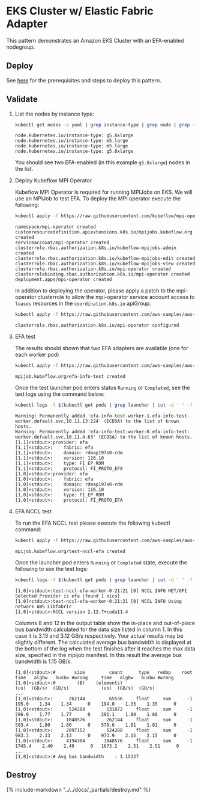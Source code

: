 # EKS Cluster w/ Elastic Fabric Adapter

This pattern demonstrates an Amazon EKS Cluster with an EFA-enabled nodegroup.

## Deploy

See [here](https://aws-ia.github.io/terraform-aws-eks-blueprints/main/getting-started/#prerequisites) for the prerequisites and steps to deploy this pattern.

## Validate

1. List the nodes by instance type:

    ```sh
    kubectl get nodes -o yaml | grep instance-type | grep node | grep -v f:
    ```

    ```text
    node.kubernetes.io/instance-type: g5.8xlarge
    node.kubernetes.io/instance-type: m5.large
    node.kubernetes.io/instance-type: m5.large
    node.kubernetes.io/instance-type: g5.8xlarge
    ```

    You should see two EFA-enabled (in this example `g5.8xlarge`) nodes in the list.

2. Deploy Kubeflow MPI Operator

    Kubeflow MPI Operator is required for running MPIJobs on EKS. We will use an MPIJob to test EFA.
    To deploy the MPI operator execute the following:

    ```sh
    kubectl apply -f https://raw.githubusercontent.com/kubeflow/mpi-operator/v0.3.0/deploy/v2beta1/mpi-operator.yaml
    ```

    ```text
    namespace/mpi-operator created
    customresourcedefinition.apiextensions.k8s.io/mpijobs.kubeflow.org created
    serviceaccount/mpi-operator created
    clusterrole.rbac.authorization.k8s.io/kubeflow-mpijobs-admin created
    clusterrole.rbac.authorization.k8s.io/kubeflow-mpijobs-edit created
    clusterrole.rbac.authorization.k8s.io/kubeflow-mpijobs-view created
    clusterrole.rbac.authorization.k8s.io/mpi-operator created
    clusterrolebinding.rbac.authorization.k8s.io/mpi-operator created
    deployment.apps/mpi-operator created
    ```

    In addition to deploying the operator, please apply a patch to the mpi-operator clusterrole
    to allow the mpi-operator service account access to `leases` resources in the `coordination.k8s.io` apiGroup.

    ```sh
    kubectl apply -f https://raw.githubusercontent.com/aws-samples/aws-do-eks/main/Container-Root/eks/deployment/kubeflow/mpi-operator/clusterrole-mpi-operator.yaml
    ```

    ```text
    clusterrole.rbac.authorization.k8s.io/mpi-operator configured
    ```

3. EFA test

    The results should shown that two EFA adapters are available (one for each worker pod)

    ```sh
    kubectl apply -f https://raw.githubusercontent.com/aws-samples/aws-do-eks/main/Container-Root/eks/deployment/efa-device-plugin/test-efa.yaml
    ```

    ```text
    mpijob.kubeflow.org/efa-info-test created
    ```

    Once the test launcher pod enters status `Running` or `Completed`, see the test logs using the command below:

    ```sh
    kubectl logs -f $(kubectl get pods | grep launcher | cut -d ' ' -f 1)
    ```

    ```text
    Warning: Permanently added 'efa-info-test-worker-1.efa-info-test-worker.default.svc,10.11.13.224' (ECDSA) to the list of known hosts.
    Warning: Permanently added 'efa-info-test-worker-0.efa-info-test-worker.default.svc,10.11.4.63' (ECDSA) to the list of known hosts.
    [1,1]<stdout>:provider: efa
    [1,1]<stdout>:    fabric: efa
    [1,1]<stdout>:    domain: rdmap197s0-rdm
    [1,1]<stdout>:    version: 116.10
    [1,1]<stdout>:    type: FI_EP_RDM
    [1,1]<stdout>:    protocol: FI_PROTO_EFA
    [1,0]<stdout>:provider: efa
    [1,0]<stdout>:    fabric: efa
    [1,0]<stdout>:    domain: rdmap197s0-rdm
    [1,0]<stdout>:    version: 116.10
    [1,0]<stdout>:    type: FI_EP_RDM
    [1,0]<stdout>:    protocol: FI_PROTO_EFA
    ```

4. EFA NCCL test

    To run the EFA NCCL test please execute the following kubectl command:

    ```sh
    kubectl apply -f https://raw.githubusercontent.com/aws-samples/aws-do-eks/main/Container-Root/eks/deployment/efa-device-plugin/test-nccl-efa.yaml
    ```

    ```text
    mpijob.kubeflow.org/test-nccl-efa created
    ```

    Once the launcher pod enters `Running` or `Completed` state, execute the following to see the test logs:

    ```sh
    kubectl logs -f $(kubectl get pods | grep launcher | cut -d ' ' -f 1)
    ```

    ```text
    [1,0]<stdout>:test-nccl-efa-worker-0:21:21 [0] NCCL INFO NET/OFI Selected Provider is efa (found 1 nics)
    [1,0]<stdout>:test-nccl-efa-worker-0:21:21 [0] NCCL INFO Using network AWS Libfabric
    [1,0]<stdout>:NCCL version 2.12.7+cuda11.4
    ```

    Columns 8 and 12 in the output table show the in-place and out-of-place bus bandwidth calculated for the data size listed in column 1. In this case it is 3.13 and 3.12 GB/s respectively.
    Your actual results may be slightly different. The calculated average bus bandwidth is displayed at the bottom of the log when the test finishes after it reaches the max data size,
    specified in the mpijob manifest. In this result the average bus bandwidth is 1.15 GB/s.

    ```text
    [1,0]<stdout>:#       size         count      type   redop    root     time   algbw   busbw #wrong     time   algbw   busbw #wrong
    [1,0]<stdout>:#        (B)    (elements)                               (us)  (GB/s)  (GB/s)            (us)  (GB/s)  (GB/s)
    ...
    [1,0]<stdout>:      262144         65536     float     sum      -1    195.0    1.34    1.34      0    194.0    1.35    1.35      0
    [1,0]<stdout>:      524288        131072     float     sum      -1    296.9    1.77    1.77      0    291.1    1.80    1.80      0
    [1,0]<stdout>:     1048576        262144     float     sum      -1    583.4    1.80    1.80      0    579.6    1.81    1.81      0
    [1,0]<stdout>:     2097152        524288     float     sum      -1    983.3    2.13    2.13      0    973.9    2.15    2.15      0
    [1,0]<stdout>:     4194304       1048576     float     sum      -1   1745.4    2.40    2.40      0   1673.2    2.51    2.51      0
    ...
    [1,0]<stdout>:# Avg bus bandwidth    : 1.15327
    ```

## Destroy

{%
   include-markdown "../../docs/_partials/destroy.md"
%}
